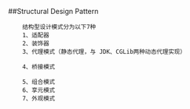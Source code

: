 ##Structural Design Pattern
```$xslt
    结构型设计模式分为以下7种
    1、适配器
    2、装饰器
    3、代理模式（静态代理，与 JDK、CGLib两种动态代理实现）
    
    4、桥接模式
    
    5、组合模式
    6、享元模式
    7、外观模式
```